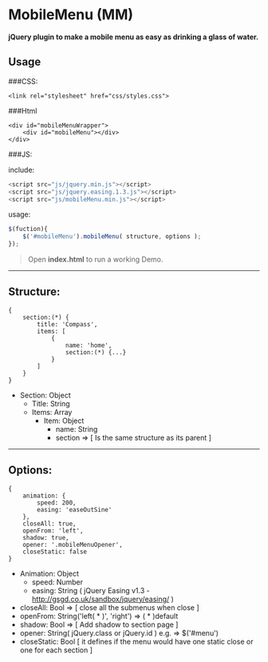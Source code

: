 # MobileMenu (MM)
**jQuery plugin to make a mobile menu as easy as drinking a glass of water.**

## Usage
    
###CSS: 
```
<link rel="stylesheet" href="css/styles.css">
```
###Html
```
<div id="mobileMenuWrapper">
	<div id="mobileMenu"></div>
</div>
```
###JS:

include:
```javascript
<script src="js/jquery.min.js"></script>
<script src="js/jquery.easing.1.3.js"></script>
<script src="js/mobileMenu.min.js"></script>
```
usage:
```javascript
$(fuction){
	$('#mobileMenu').mobileMenu( structure, options );
});
```
>
> Open **index.html** to run a working Demo.
>

----------
## Structure:
    {
		section:(*) {
			title: 'Compass',
			items: [
				{
					name: 'home',
					section:(*) {...}
				}
			]
		}
    }



 - Section: Object
	 - Title: String
	 - Items: Array
		- Item: Object
		  - name: String
		  - section ⇒ [ Is the same structure as its parent ]


----------

## Options:

    {
	    animation: {
		    speed: 200,
		    easing: 'easeOutSine'
	    },
	    closeAll: true,
	    openFrom: 'left',
	    shadow: true,
	    opener: '.mobileMenuOpener',
	    closeStatic: false
	}

 - Animation: Object
	 - speed: Number
	 - easing: String ( jQuery Easing v1.3 - http://gsgd.co.uk/sandbox/jquery/easing/ )
 - closeAll: Bool => [ close all the submenus when close ]
 - openFrom: String('left( * )', 'right') => ( * )default
 - shadow: Bool => [ Add shadow to section page ]
 - opener: String( jQuery.class or jQuery.id ) e.g. => $('#menu')
 - closeStatic: Bool [ it defines if the menu would have one static close or one for each section ]
